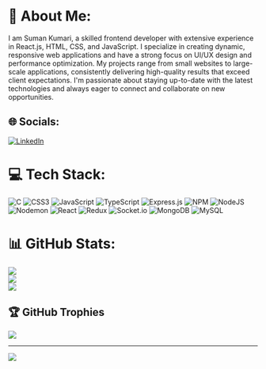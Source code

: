 # 💫 About Me:
I am Suman Kumari, a skilled frontend developer with extensive experience in React.js, HTML, CSS, and JavaScript. I specialize in creating dynamic, responsive web applications and have a strong focus on UI/UX design and performance optimization. My projects range from small websites to large-scale applications, consistently delivering high-quality results that exceed client expectations. I'm passionate about staying up-to-date with the latest technologies and always eager to connect and collaborate on new opportunities. 


## 🌐 Socials:
[![LinkedIn](https://img.shields.io/badge/LinkedIn-%230077B5.svg?logo=linkedin&logoColor=white)](https://linkedin.com/in/suman-kumari-mahato-606b4a180) 

# 💻 Tech Stack:
![C](https://img.shields.io/badge/c-%2300599C.svg?style=for-the-badge&logo=c&logoColor=white) ![CSS3](https://img.shields.io/badge/css3-%231572B6.svg?style=for-the-badge&logo=css3&logoColor=white) ![JavaScript](https://img.shields.io/badge/javascript-%23323330.svg?style=for-the-badge&logo=javascript&logoColor=%23F7DF1E) ![TypeScript](https://img.shields.io/badge/typescript-%23007ACC.svg?style=for-the-badge&logo=typescript&logoColor=white) ![Express.js](https://img.shields.io/badge/express.js-%23404d59.svg?style=for-the-badge&logo=express&logoColor=%2361DAFB) ![NPM](https://img.shields.io/badge/NPM-%23CB3837.svg?style=for-the-badge&logo=npm&logoColor=white) ![NodeJS](https://img.shields.io/badge/node.js-6DA55F?style=for-the-badge&logo=node.js&logoColor=white) ![Nodemon](https://img.shields.io/badge/NODEMON-%23323330.svg?style=for-the-badge&logo=nodemon&logoColor=%BBDEAD) ![React](https://img.shields.io/badge/react-%2320232a.svg?style=for-the-badge&logo=react&logoColor=%2361DAFB) ![Redux](https://img.shields.io/badge/redux-%23593d88.svg?style=for-the-badge&logo=redux&logoColor=white) ![Socket.io](https://img.shields.io/badge/Socket.io-black?style=for-the-badge&logo=socket.io&badgeColor=010101) ![MongoDB](https://img.shields.io/badge/MongoDB-%234ea94b.svg?style=for-the-badge&logo=mongodb&logoColor=white) ![MySQL](https://img.shields.io/badge/mysql-4479A1.svg?style=for-the-badge&logo=mysql&logoColor=white)
# 📊 GitHub Stats:
![](https://github-readme-stats.vercel.app/api?username=suman-sys&theme=dark&hide_border=false&include_all_commits=false&count_private=false)<br/>
![](https://github-readme-streak-stats.herokuapp.com/?user=suman-sys&theme=dark&hide_border=false)<br/>
![](https://github-readme-stats.vercel.app/api/top-langs/?username=suman-sys&theme=dark&hide_border=false&include_all_commits=false&count_private=false&layout=compact)

## 🏆 GitHub Trophies
![](https://github-profile-trophy.vercel.app/?username=suman-sys&theme=radical&no-frame=false&no-bg=true&margin-w=4)

---
[![](https://visitcount.itsvg.in/api?id=suman-sys&icon=0&color=0)](https://visitcount.itsvg.in)

<!-- Proudly created with GPRM ( https://gprm.itsvg.in ) -->
